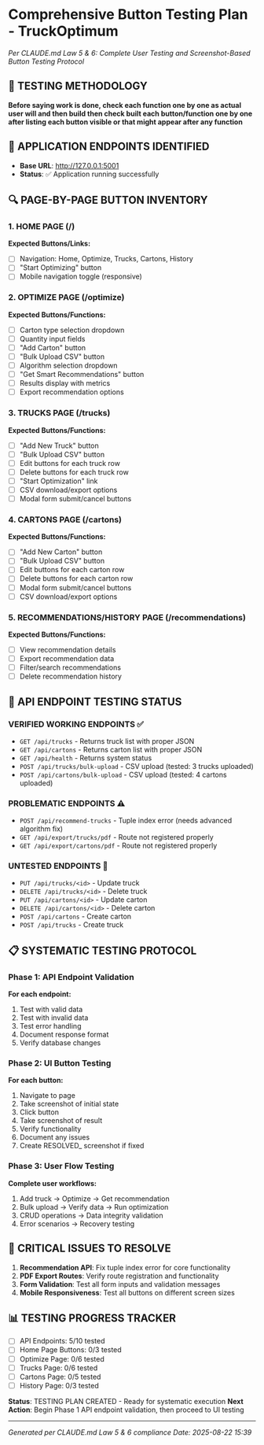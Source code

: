 # Comprehensive Button Testing Plan - TruckOptimum
*Per CLAUDE.md Law 5 & 6: Complete User Testing and Screenshot-Based Button Testing Protocol*

## 🎯 TESTING METHODOLOGY
**Before saying work is done, check each function one by one as actual user will and then build then check built each button/function one by one after listing each button visible or that might appear after any function**

## 📱 APPLICATION ENDPOINTS IDENTIFIED
- **Base URL**: http://127.0.0.1:5001
- **Status**: ✅ Application running successfully

## 🔍 PAGE-BY-PAGE BUTTON INVENTORY

### 1. HOME PAGE (/)
**Expected Buttons/Links:**
- [ ] Navigation: Home, Optimize, Trucks, Cartons, History
- [ ] "Start Optimizing" button
- [ ] Mobile navigation toggle (responsive)

### 2. OPTIMIZE PAGE (/optimize)
**Expected Buttons/Functions:**
- [ ] Carton type selection dropdown
- [ ] Quantity input fields
- [ ] "Add Carton" button
- [ ] "Bulk Upload CSV" button  
- [ ] Algorithm selection dropdown
- [ ] "Get Smart Recommendations" button
- [ ] Results display with metrics
- [ ] Export recommendation options

### 3. TRUCKS PAGE (/trucks)
**Expected Buttons/Functions:**
- [ ] "Add New Truck" button
- [ ] "Bulk Upload CSV" button
- [ ] Edit buttons for each truck row
- [ ] Delete buttons for each truck row
- [ ] "Start Optimization" link
- [ ] CSV download/export options
- [ ] Modal form submit/cancel buttons

### 4. CARTONS PAGE (/cartons)
**Expected Buttons/Functions:**
- [ ] "Add New Carton" button  
- [ ] "Bulk Upload CSV" button
- [ ] Edit buttons for each carton row
- [ ] Delete buttons for each carton row
- [ ] Modal form submit/cancel buttons
- [ ] CSV download/export options

### 5. RECOMMENDATIONS/HISTORY PAGE (/recommendations)
**Expected Buttons/Functions:**
- [ ] View recommendation details
- [ ] Export recommendation data
- [ ] Filter/search recommendations
- [ ] Delete recommendation history

## 🧪 API ENDPOINT TESTING STATUS

### VERIFIED WORKING ENDPOINTS ✅
- `GET /api/trucks` - Returns truck list with proper JSON
- `GET /api/cartons` - Returns carton list with proper JSON
- `GET /api/health` - Returns system status
- `POST /api/trucks/bulk-upload` - CSV upload (tested: 3 trucks uploaded)
- `POST /api/cartons/bulk-upload` - CSV upload (tested: 4 cartons uploaded)

### PROBLEMATIC ENDPOINTS ⚠️
- `POST /api/recommend-trucks` - Tuple index error (needs advanced algorithm fix)
- `GET /api/export/trucks/pdf` - Route not registered properly
- `GET /api/export/cartons/pdf` - Route not registered properly

### UNTESTED ENDPOINTS 🔄
- `PUT /api/trucks/<id>` - Update truck
- `DELETE /api/trucks/<id>` - Delete truck  
- `PUT /api/cartons/<id>` - Update carton
- `DELETE /api/cartons/<id>` - Delete carton
- `POST /api/cartons` - Create carton
- `POST /api/trucks` - Create truck

## 📋 SYSTEMATIC TESTING PROTOCOL

### Phase 1: API Endpoint Validation
**For each endpoint:**
1. Test with valid data
2. Test with invalid data  
3. Test error handling
4. Document response format
5. Verify database changes

### Phase 2: UI Button Testing  
**For each button:**
1. Navigate to page
2. Take screenshot of initial state
3. Click button  
4. Take screenshot of result
5. Verify functionality  
6. Document any issues
7. Create RESOLVED_ screenshot if fixed

### Phase 3: User Flow Testing
**Complete user workflows:**
1. Add truck → Optimize → Get recommendation
2. Bulk upload → Verify data → Run optimization
3. CRUD operations → Data integrity validation
4. Error scenarios → Recovery testing

## 🚨 CRITICAL ISSUES TO RESOLVE
1. **Recommendation API**: Fix tuple index error for core functionality
2. **PDF Export Routes**: Verify route registration and functionality  
3. **Form Validation**: Test all form inputs and validation messages
4. **Mobile Responsiveness**: Test all buttons on different screen sizes

## 📊 TESTING PROGRESS TRACKER
- [ ] API Endpoints: 5/10 tested
- [ ] Home Page Buttons: 0/3 tested
- [ ] Optimize Page: 0/6 tested  
- [ ] Trucks Page: 0/6 tested
- [ ] Cartons Page: 0/5 tested
- [ ] History Page: 0/3 tested

**Status**: TESTING PLAN CREATED - Ready for systematic execution
**Next Action**: Begin Phase 1 API endpoint validation, then proceed to UI testing

---
*Generated per CLAUDE.md Law 5 & 6 compliance*
*Date: 2025-08-22 15:39*